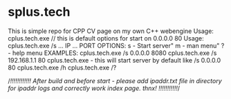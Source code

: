 # splus.tech
This is simple repo for CPP CV page on my own C++ webengine
	Usage: cplus.tech.exe // this is default options for start on 0.0.0.0 80
	Usage: cplus.tech.exe /s ... IP ... PORT
	OPTIONS:
	  s - Start server"
	  m - man menu"
	  ? - help menu
	EXAMPLES:
	  cplus.tech.exe /s 0.0.0.0 8080
	  cplus.tech.exe /s 192.168.1.1 80
	  cplus.tech.exe - this will start server by default like /s 0.0.0.0 80
	  cplus.tech.exe /h
	  cplus.tech.exe /?
    
/*!!!!!!!!!!!!
After build and before start -  please add ipaddr.txt file in directory for ipaddr logs and correctly work index page. thnx!
!!!!!!!!!!!*/
